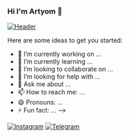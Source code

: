 ### Hi I'm Artyom 👋

[![Header](https://i.pinimg.com/originals/5c/5d/04/5c5d04c629c243571643a1ba5c517333.jpg)]()

Here are some ideas to get you started:

- 🔭 I’m currently working on ...
- 🌱 I’m currently learning ...
- 👯 I’m looking to collaborate on ...
- 🤔 I’m looking for help with ...
- 💬 Ask me about ...
- 📫 How to reach me: ...
- 😄 Pronouns: ...
- ⚡ Fun fact: ...
-->

[![Instagram](https://img.shields.io/badge/-Instagram-090909?style=for-the-badge&logo=instagram&logoColor=FF8B00)](https://www.instagram.com/_a.r.t.y.o.m_/?r=nametag)
[![Telegram](https://img.shields.io/badge/-Telegram-090909?style=for-the-badge&logo=telegram&logoColor=27A0D9)](https://t.me/artyom05050)
